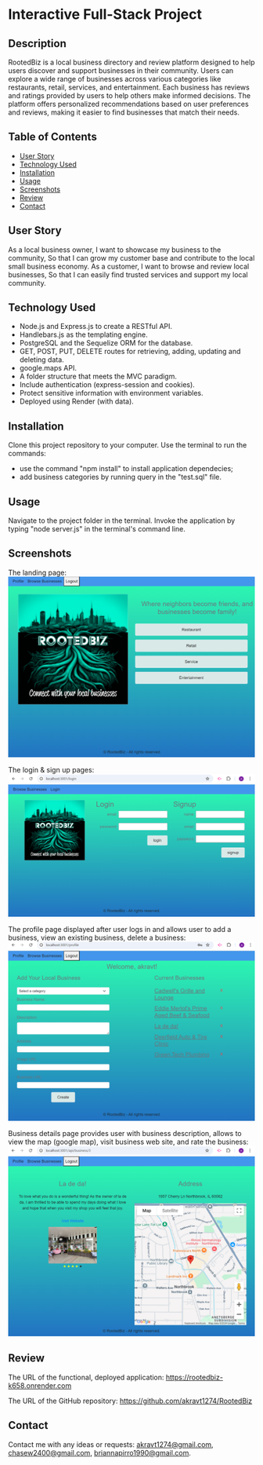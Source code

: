 # Interactive Full-Stack Project

## Description
RootedBiz is a local business directory and review platform designed to help users discover and support businesses in their community. Users can explore a wide range of businesses across various categories like restaurants, retail, services, and entertainment. Each business has reviews and ratings provided by users to help others make informed decisions. The platform offers personalized recommendations based on user preferences and reviews, making it easier to find businesses that match their needs.

## Table of Contents
* [User Story](#userstory)
* [Technology Used](#technologyused)
* [Installation](#installation)
* [Usage](#usage)
* [Screenshots](#screenshots)
* [Review](#review)
* [Contact](#contact)

## User Story
As a local business owner,
I want to showcase my business to the community,
So that I can grow my customer base and contribute to the local small business economy.
As a customer,
I want to browse and review local businesses,
So that I can easily find trusted services and support my local community.

## Technology Used
- Node.js and Express.js to create a RESTful API.
- Handlebars.js as the templating engine.
- PostgreSQL and the Sequelize ORM for the database.
- GET, POST, PUT, DELETE routes for retrieving, adding, updating and deleting data.
- google.maps API.
- A folder structure that meets the MVC paradigm.
- Include authentication (express-session and cookies).
- Protect sensitive information with environment variables.
- Deployed using Render (with data).

## Installation
Clone this project repository to your computer. 
Use the terminal to run the commands:
- use the command "npm install" to install application dependecies;
- add business categories by running query in the "test.sql" file.

## Usage
Navigate to the project folder in the terminal. Invoke the application by typing "node server.js" in the terminal's command line. 

## Screenshots
The landing page:
![alt text](public/assets/image-3.png)

The login & sign up pages:
![alt text](public/assets/image.png)

The profile page displayed after user logs in and allows user to add a business, view an existing business, delete a business:
![alt text](public/assets/image-1.png)

Business details page provides user with business description, allows to view the map (google map), visit business web site, and rate the business:
![alt text](public/assets/image-2.png)

## Review
The URL of the functional, deployed application: https://rootedbiz-k658.onrender.com

The URL of the GitHub repository: https://github.com/akravt1274/RootedBiz

## Contact
Contact me with any ideas or requests: akravt1274@gmail.com, chasew2400@gmail.com, briannapirro1990@gmail.com.